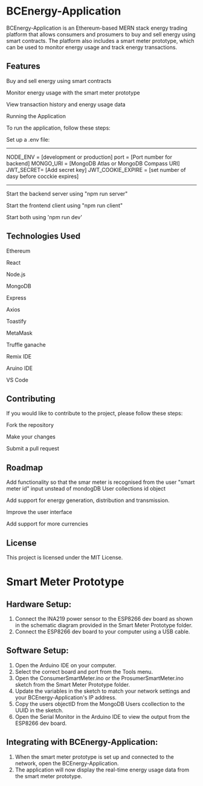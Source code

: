 <h1>BCEnergy-Application</h1>

BCEnergy-Application is an Ethereum-based MERN stack energy trading platform that allows consumers and prosumers to buy and sell energy using smart contracts. The platform also includes a smart meter prototype, which can be used to monitor energy usage and track energy transactions.

  <h2>Features</h2>

Buy and sell energy using smart contracts

Monitor energy usage with the smart meter prototype

View transaction history and energy usage data

Running the Application

To run the application, follow these steps:

Set up a .env file:
***************************************************************
NODE_ENV = [development or production]
port = [Port number for  backend]
MONGO_URI = [MongoDB Atlas or MongoDB Compass URI]
JWT_SECRET= [Add secret key]
JWT_COOKIE_EXPIRE = [set number of dasy before cocckie expires]
***************************************************************

Start the backend server using "npm run server"

Start the frontend client using "npm run client"

Start both using 'npm run dev'

<h2>Technologies Used</h2>

Ethereum

React

Node.js

MongoDB

Express

Axios

Toastify

MetaMask

Truffle ganache

Remix IDE

Aruino IDE

VS Code


<h2>Contributing</h2>

If you would like to contribute to the project, please follow these steps:

Fork the repository

Make your changes

Submit a pull request


<h2>Roadmap</h2>

Add functionality so that the smar meter is recognised from the user "smart meter id" input unstead of mondogDB User collections id object

Add support for energy generation, distribution and transmission.

Improve the user interface

Add support for more currencies

<h2>License</h2>

This project is licensed under the MIT License.


<h1>Smart Meter Prototype</h1>

<h2>Hardware Setup:</h2>

1. Connect the INA219 power sensor to the ESP8266 dev board as shown in the schematic diagram provided in the Smart Meter Prototype folder.
2. Connect the ESP8266 dev board to your computer using a USB cable.

<h2>Software Setup:</h2>

1. Open the Arduino IDE on your computer.
2. Select the correct board and port from the Tools menu.
3. Open the ConsumerSmartMeter.ino or the ProsumerSmartMeter.ino sketch from the Smart Meter Prototype folder.
4. Update the variables in the sketch to match your network settings and your BCEnergy-Application's IP address.
5. Copy the users objectID from the MongoDB Users ccollection to the UUID in the sketch.
6. Open the Serial Monitor in the Arduino IDE to view the output from the ESP8266 dev board.

<h2>Integrating with BCEnergy-Application:</h2>

1. When the smart meter prototype is set up and connected to the network, open the BCEnergy-Application.
6. The application will now display the real-time energy usage data from the smart meter prototype.
